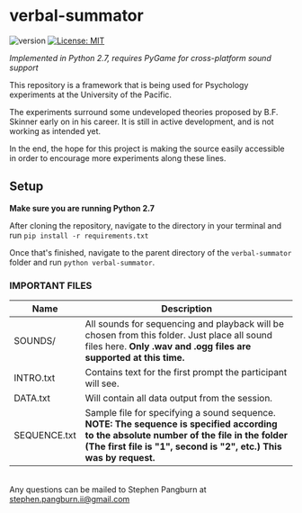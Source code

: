 verbal-summator
===============
![version](https://img.shields.io/github/release/s-pangburn/verbal-summator.svg)
[![License: MIT](https://img.shields.io/badge/License-MIT-yellow.svg)](https://opensource.org/licenses/MIT)

*Implemented in Python 2.7, requires PyGame for cross-platform sound support*

This repository is a framework that is being used for Psychology experiments at the University of the Pacific.

The experiments surround some undeveloped theories proposed by B.F. Skinner early on in his career. It is still in active development, and is not working as intended yet.

In the end, the hope for this project is making the source easily accessible in order to encourage more experiments along these lines.

## Setup

**Make sure you are running Python 2.7**

After cloning the repository, navigate to the directory in your terminal and run `pip install -r requirements.txt`

Once that's finished, navigate to the parent directory of the `verbal-summator` folder and run `python verbal-summator`.

### IMPORTANT FILES

Name | Description
----------|-----------
SOUNDS/ | All sounds for sequencing and playback will be chosen from this folder. Just place all sound files here. **Only .wav and .ogg files are supported at this time.**
INTRO.txt | Contains text for the first prompt the participant will see.
DATA.txt | Will contain all data output from the session.
SEQUENCE.txt | Sample file for specifying a sound sequence. **NOTE: The sequence is specified according to the absolute number of the file in the folder (The first file is "1", second is "2", etc.) This was by request.**

<br>Any questions can be mailed to Stephen Pangburn at stephen.pangburn.ii@gmail.com
